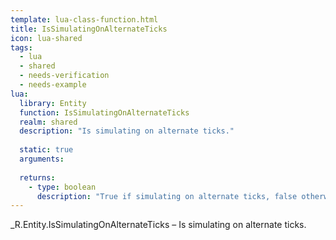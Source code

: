 ```yaml
---
template: lua-class-function.html
title: IsSimulatingOnAlternateTicks
icon: lua-shared
tags:
  - lua
  - shared
  - needs-verification
  - needs-example
lua:
  library: Entity
  function: IsSimulatingOnAlternateTicks
  realm: shared
  description: "Is simulating on alternate ticks."
  
  static: true
  arguments:
  
  returns:
    - type: boolean
      description: "True if simulating on alternate ticks, false otherwise."
---
```


<div class="lua__search__keywords">
_R.Entity.IsSimulatingOnAlternateTicks &#x2013; Is simulating on alternate ticks.
</div>
